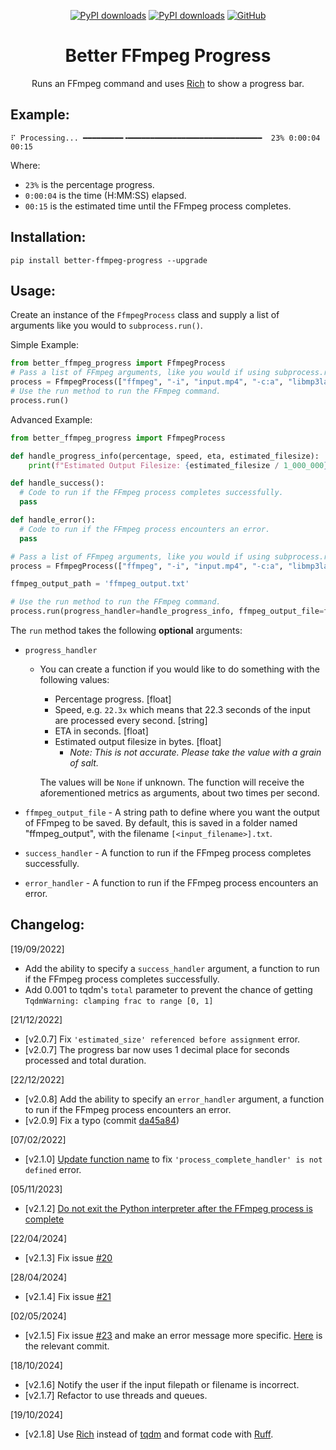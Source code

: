 <div align="center">

[![PyPI downloads](https://img.shields.io/pypi/dm/better-ffmpeg-progress?label=PyPI&color=blue)](https://pypistats.org/packages/better-ffmpeg-progress)
[![PyPI downloads](https://img.shields.io/pypi/dw/better-ffmpeg-progress?label=PyPI&color=blue)](https://pypistats.org/packages/better-ffmpeg-progress)
[![GitHub](https://img.shields.io/github/license/crypticsignal/better-ffmpeg-progress?label=License&color=blue)](LICENSE.txt)

# Better FFmpeg Progress

Runs an FFmpeg command and uses [Rich](https://github.com/Textualize/rich) to show a progress bar.

</div>

## Example:

```
⠏ Processing... ━━━━━━━━━╺━━━━━━━━━━━━━━━━━━━━━━━━━━━━━━  23% 0:00:04 00:15
```

Where:

- `23%` is the percentage progress.
- `0:00:04` is the time (H:MM:SS) elapsed.
- `00:15` is the estimated time until the FFmpeg process completes.

## Installation:

```
pip install better-ffmpeg-progress --upgrade
```

## Usage:

Create an instance of the `FfmpegProcess` class and supply a list of arguments like you would to `subprocess.run()`.

Simple Example:

```py
from better_ffmpeg_progress import FfmpegProcess
# Pass a list of FFmpeg arguments, like you would if using subprocess.run()
process = FfmpegProcess(["ffmpeg", "-i", "input.mp4", "-c:a", "libmp3lame", "output.mp3"])
# Use the run method to run the FFmpeg command.
process.run()
```

Advanced Example:

```py
from better_ffmpeg_progress import FfmpegProcess

def handle_progress_info(percentage, speed, eta, estimated_filesize):
    print(f"Estimated Output Filesize: {estimated_filesize / 1_000_000} MB")

def handle_success():
  # Code to run if the FFmpeg process completes successfully.
  pass

def handle_error():
  # Code to run if the FFmpeg process encounters an error.
  pass

# Pass a list of FFmpeg arguments, like you would if using subprocess.run()
process = FfmpegProcess(["ffmpeg", "-i", "input.mp4", "-c:a", "libmp3lame", "output.mp3"])

ffmpeg_output_path = 'ffmpeg_output.txt'

# Use the run method to run the FFmpeg command.
process.run(progress_handler=handle_progress_info, ffmpeg_output_file=ffmpeg_output_path, success_handler=handle_success, error_handler=handle_error)
```

The `run` method takes the following **optional** arguments:

- `progress_handler`

  - You can create a function if you would like to do something with the following values:

    - Percentage progress. [float]
    - Speed, e.g. `22.3x` which means that 22.3 seconds of the input are processed every second. [string]
    - ETA in seconds. [float]
    - Estimated output filesize in bytes. [float]
      - _Note: This is not accurate. Please take the value with a grain of salt._

    The values will be `None` if unknown. The function will receive the aforementioned metrics as arguments, about two times per second.

- `ffmpeg_output_file` - A string path to define where you want the output of FFmpeg to be saved. By default, this is saved in a folder named "ffmpeg_output", with the filename `[<input_filename>].txt`.

- `success_handler` - A function to run if the FFmpeg process completes successfully.

- `error_handler` - A function to run if the FFmpeg process encounters an error.

## Changelog:

[19/09/2022]

- Add the ability to specify a `success_handler` argument, a function to run if the FFmpeg process completes successfully.
- Add 0.001 to tqdm's `total` parameter to prevent the chance of getting `TqdmWarning: clamping frac to range [0, 1]`

[21/12/2022]

- [v2.0.7] Fix `'estimated_size' referenced before assignment` error.
- [v2.0.7] The progress bar now uses 1 decimal place for seconds processed and total duration.

[22/12/2022]

- [v2.0.8] Add the ability to specify an `error_handler` argument, a function to run if the FFmpeg process encounters an error.
- [v2.0.9] Fix a typo (commit [da45a84](https://github.com/CrypticSignal/better-ffmpeg-progress/commit/da45a8416856ab7d3c7b748db5703fa3dbc65f60))

[07/02/2022]

- [v2.1.0] [Update function name](https://github.com/CrypticSignal/better-ffmpeg-progress/commit/572fe8a0d71957d00b833134a4d35170630203fa) to fix `'process_complete_handler' is not defined` error.

[05/11/2023]

- [v2.1.2] [Do not exit the Python interpreter after the FFmpeg process is complete](https://github.com/CrypticSignal/better-ffmpeg-progress/commit/0a358810773835297faae688689c6e0d8a5859ae)

[22/04/2024]

- [v2.1.3] Fix issue [#20](https://github.com/CrypticSignal/better-ffmpeg-progress/issues/20)

[28/04/2024]

- [v2.1.4] Fix issue [#21](https://github.com/CrypticSignal/better-ffmpeg-progress/issues/21)

[02/05/2024]

- [v2.1.5] Fix issue [#23](https://github.com/CrypticSignal/better-ffmpeg-progress/issues/23) and make an error message more specific. [Here](https://github.com/CrypticSignal/better-ffmpeg-progress/commit/a6ef7f26d080b684144021301f3b2aa5e0834dae) is the relevant commit.

[18/10/2024]

- [v2.1.6] Notify the user if the input filepath or filename is incorrect.
- [v2.1.7] Refactor to use threads and queues.

[19/10/2024]
- [v2.1.8] Use [Rich](https://github.com/Textualize/rich) instead of [tqdm](https://github.com/tqdm/tqdm) and format code with [Ruff](https://github.com/astral-sh/ruff).

